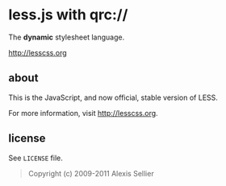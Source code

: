 less.js with qrc://
===================

The **dynamic** stylesheet language.

<http://lesscss.org>

about
-----

This is the JavaScript, and now official, stable version of LESS.

For more information, visit <http://lesscss.org>.

license
-------

See `LICENSE` file.

> Copyright (c) 2009-2011 Alexis Sellier
